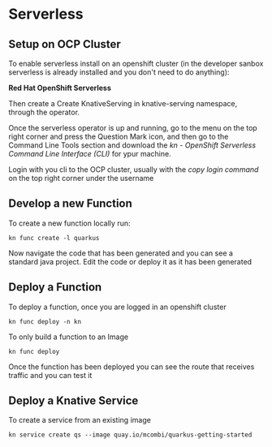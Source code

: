 # Serverless

## Setup on OCP Cluster
To enable serverless install on an openshift cluster (in the developer sanbox serverless is already installed and you don't need to do anything):

**Red Hat OpenShift Serverless**

Then create a Create KnativeServing in knative-serving namespace, through the operator.

Once the serverless operator is up and running, go to the menu on the top right corner and press the Question Mark icon, and then go to the Command Line Tools section and download the <em>kn - OpenShift Serverless Command Line Interface (CLI)</em> for ypur machine.

Login with you cli to the OCP cluster, usually with the <em>copy login command</em> on the top right corner under the username 


## Develop a new Function
To create a new function locally run: 
```shell script
kn func create -l quarkus
```
Now navigate the code that has been generated and you can see a standard java project. Edit the code or deploy it as it has been generated

## Deploy a Function

To deploy a function, once you are logged in an openshift cluster
```shell script
kn func deploy -n kn
```

To only build a function to an Image
```shell script
kn func deploy
```

Once the function has been deployed you can see the route that receives traffic and you can test it

## Deploy a Knative Service

To create a service from an existing image
```shell script
kn service create qs --image quay.io/mcombi/quarkus-getting-started
```